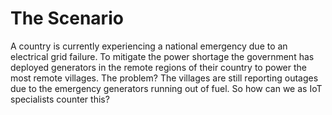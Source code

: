 # The Scenario
A country is currently experiencing a national emergency due to an electrical grid failure. To mitigate the power shortage the government has deployed generators in the remote regions of their country to power the most remote villages. The problem? The villages are still reporting outages due to the emergency generators running out of fuel.
So how can we as IoT specialists counter this? 
